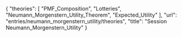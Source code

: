 {
    "theories": [
        "PMF_Composition",
        "Lotteries",
        "Neumann_Morgenstern_Utility_Theorem",
        "Expected_Utility"
    ],
    "url": "entries/neumann_morgenstern_utility/theories",
    "title": "Session Neumann_Morgenstern_Utility"
}